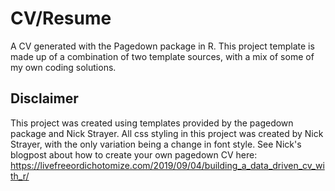 # CV/Resume
A CV generated with the Pagedown package in R. This project template is made up of a combination of two template sources, with a mix of some of my 
own coding solutions.

## Disclaimer
This project was created using templates provided by the pagedown package and Nick Strayer. All css styling in this project 
was created by Nick Strayer, with the only variation being a change in font style. See Nick's blogpost about how to create
your own pagedown CV here: https://livefreeordichotomize.com/2019/09/04/building_a_data_driven_cv_with_r/
